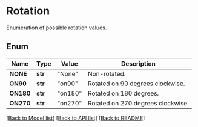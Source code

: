 ﻿# Rotation
Enumeration of possible rotation values.

## Enum
Name | Type | Value | Description
------------ | ------------- | ------------- | -------------
**NONE** | **str** | "None" | Non-rotated.
**ON90** | **str** | "on90" | Rotated on 90 degrees clockwise.
**ON180** | **str** | "on180" | Rotated on 180 degrees.
**ON270** | **str** | "on270" | Rotated on 270 degrees clockwise.


[[Back to Model list]](../README.md#documentation-for-models) [[Back to API list]](../README.md#documentation-for-api-endpoints) [[Back to README]](../README.md)


